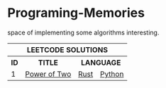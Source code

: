 Programing-Memories
===================

space of implementing some algorithms interesting.


<table class="tg">
<thead>
  <tr>
    <th colspan="4">LEETCODE SOLUTIONS</th>
  </tr>
</thead>
<tbody>
  <tr>
    <th align="center">ID</th>
    <th>TITLE</th>
    <th colspan="2" align="center">LANGUAGE</th>
  </tr>
  <tr>
    <td> 1 </td>
    <td> <a href="https://leetcode.com/problems/power-of-two">Power of Two</a> </td>
    <td> <a href="letCodeChallenges/powerOfTwo.rs"> Rust </a> </td>
    <td> <a href="letCodeChallenges/powerOfTwo.py"> Python </a> </td>
  </tr>
</tbody>
</table>
